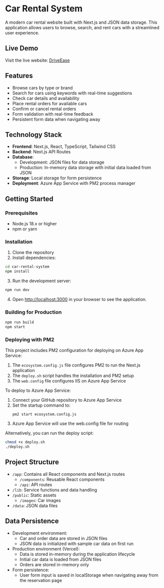 # Car Rental System

A modern car rental website built with Next.js and JSON data storage. This application allows users to browse, search, and rent cars with a streamlined user experience.

## Live Demo

Visit the live website: [DriveEase](https://a2-fawn-one.vercel.app)

## Features

- Browse cars by type or brand
- Search for cars using keywords with real-time suggestions
- Check car details and availability
- Place rental orders for available cars
- Confirm or cancel rental orders
- Form validation with real-time feedback
- Persistent form data when navigating away

## Technology Stack

- **Frontend**: Next.js, React, TypeScript, Tailwind CSS
- **Backend**: Next.js API Routes
- **Database**: 
  - Development: JSON files for data storage
  - Production: In-memory data storage with initial data loaded from JSON
- **Storage**: Local storage for form persistence
- **Deployment**: Azure App Service with PM2 process manager

## Getting Started

### Prerequisites

- Node.js 18.x or higher
- npm or yarn

### Installation

1. Clone the repository
2. Install dependencies:

```bash
cd car-rental-system
npm install
```

3. Run the development server:

```bash
npm run dev
```

4. Open [http://localhost:3000](http://localhost:3000) in your browser to see the application.

### Building for Production

```bash
npm run build
npm start
```

### Deploying with PM2

This project includes PM2 configuration for deploying on Azure App Service:

1. The `ecosystem.config.js` file configures PM2 to run the Next.js application
2. The `deploy.sh` script handles the installation and PM2 setup
3. The `web.config` file configures IIS on Azure App Service

To deploy to Azure App Service:

1. Connect your GitHub repository to Azure App Service
2. Set the startup command to:
   ```
   pm2 start ecosystem.config.js
   ```
3. Azure App Service will use the web.config file for routing

Alternatively, you can run the deploy script:
```bash
chmod +x deploy.sh
./deploy.sh
```

## Project Structure

- `/app`: Contains all React components and Next.js routes
  - `/components`: Reusable React components
  - `/api`: API routes
- `/lib`: Service functions and data handling
- `/public`: Static assets
  - `/images`: Car images
- `/data`: JSON data files

## Data Persistence

- Development environment:
  - Car and order data are stored in JSON files
  - JSON data is initialized with sample car data on first run
- Production environment (Vercel):
  - Data is stored in-memory during the application lifecycle
  - Initial car data is loaded from JSON files
  - Orders are stored in-memory only
- Form persistence:
  - User form input is saved in localStorage when navigating away from the reservation page 